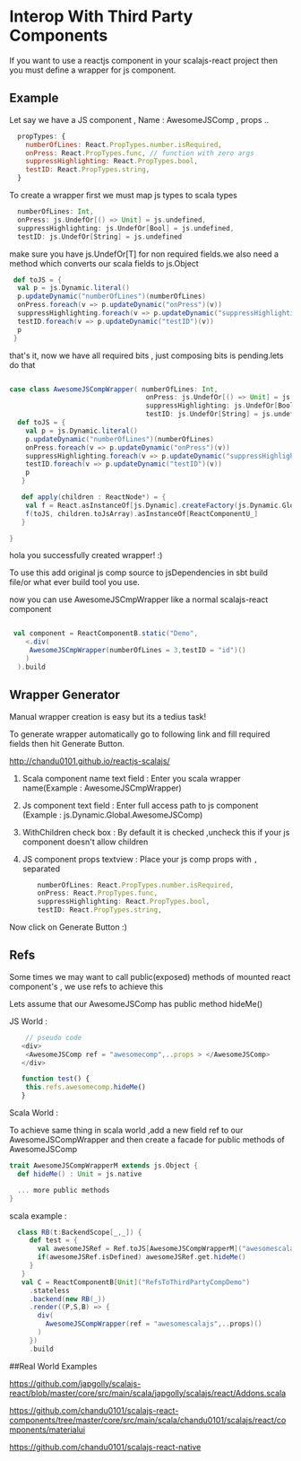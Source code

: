 # Interop With Third Party Components

If you want to use a reactjs component in your scalajs-react project then you must define a wrapper for js component.

## Example
 Let say we have a JS component , Name : AwesomeJSComp , props ..
 ```js
   propTypes: {
     numberOfLines: React.PropTypes.number.isRequired,
     onPress: React.PropTypes.func, // function with zero args
     suppressHighlighting: React.PropTypes.bool,
     testID: React.PropTypes.string,
   }

   ```
 To create a wrapper first we must map js types to scala types

 ```scala
   numberOfLines: Int,
   onPress: js.UndefOr[() => Unit] = js.undefined,
   suppressHighlighting: js.UndefOr[Bool] = js.undefined,
   testID: js.UndefOr[String] = js.undefined
 ```
 make sure you have js.UndefOr[T]  for non required  fields.we also need a method which converts our scala fields to js.Object

 ```scala
  def toJS = {
   val p = js.Dynamic.literal()
   p.updateDynamic("numberOfLines")(numberOfLines)
   onPress.foreach(v => p.updateDynamic("onPress")(v))
   suppressHighlighting.foreach(v => p.updateDynamic("suppressHighlighting")(v))
   testID.foreach(v => p.updateDynamic("testID")(v))
   p
  }

 ```

 that's it, now we have all required bits , just composing bits is pending.lets do that

 ```scala

 case class AwesomeJSCompWrapper( numberOfLines: Int,
                                   onPress: js.UndefOr[() => Unit] = js.undefined,
                                   suppressHighlighting: js.UndefOr[Bool] = js.undefined,
                                   testID: js.UndefOr[String] = js.undefined) {
   def toJS = {
     val p = js.Dynamic.literal()
     p.updateDynamic("numberOfLines")(numberOfLines)
     onPress.foreach(v => p.updateDynamic("onPress")(v))
     suppressHighlighting.foreach(v => p.updateDynamic("suppressHighlighting")(v))
     testID.foreach(v => p.updateDynamic("testID")(v))
     p
    }

    def apply(children : ReactNode*) = {
     val f = React.asInstanceOf[js.Dynamic].createFactory(js.Dynamic.Global.AwesomeJSComp) // access real js component , make sure you wrap with createFactory (this is needed from 0.13 onwards)
     f(toJS, children.toJsArray).asInstanceOf[ReactComponentU_]
    }

 }

 ```

 hola you successfully created wrapper! :)

 To use this add original js comp source to jsDependencies in sbt build file/or what ever build tool you use.

 now you can use AwesomeJSCmpWrapper like a normal scalajs-react component

 ```scala

  val component = ReactComponentB.static("Demo",
     <.div(
      AwesomeJSCmpWrapper(numberOfLines = 3,testID = "id")()
     )
   ).build

  ```

## Wrapper Generator

 Manual wrapper creation is easy  but its a tedius task!

 To generate wrapper automatically go to following link and fill required fields then hit Generate Button.

http://chandu0101.github.io/reactjs-scalajs/

 1) Scala component name text field :
    Enter you scala wrapper name(Example : AwesomeJSCmpWrapper)

 2) Js component text field :
    Enter full access path to js component (Example :  js.Dynamic.Global.AwesomeJSComp)

 3) WithChildren check box :
    By default it is checked ,uncheck this if your js component doesn't allow children

 4) JS component props textview :
    Place your js comp props with ``,`` separated

  ```js
         numberOfLines: React.PropTypes.number.isRequired,
         onPress: React.PropTypes.func,
         suppressHighlighting: React.PropTypes.bool,
         testID: React.PropTypes.string,
  ```

  Now click on Generate Button :)


## Refs

 Some times we may want to call public(exposed) methods of mounted react component's , we use refs to achieve this

 Lets assume that our AwesomeJSComp has public method hideMe()

 JS World :

 ```js
     // pseudo code
    <div>
     <AwesomeJSComp ref = "awesomecomp",..props > </AwesomeJSComp>
    </div>

    function test() {
     this.refs.awesomecomp.hideMe()
    }

 ```

 Scala World :

 To achieve same thing in scala world ,add a new field ref to our AwesomeJSCompWrapper and then create a facade
  for public methods of AwesomeJSComp

 ```scala
 trait AwesomeJSCompWrapperM extends js.Object {
   def hideMe() : Unit = js.native

   ... more public methods
 }
 ```
 scala example :
 ```scala
   class RB(t:BackendScope[_,_]) {
      def test = {
        val awesomeJSRef = Ref.toJS[AwesomeJSCompWrapperM]("awesomescalajs")(t) // get ref
        if(awesomeJSRef.isDefined) awesomeJSRef.get.hideMe()
      }
    }
    val C = ReactComponentB[Unit]("RefsToThirdPartyCompDemo")
      .stateless
      .backend(new RB(_))
      .render((P,S,B) => {
        div(
          AwesomeJSCompWrapper(ref = "awesomescalajs",..props)()
        )
      })
      .build

 ```

##Real World Examples

 https://github.com/japgolly/scalajs-react/blob/master/core/src/main/scala/japgolly/scalajs/react/Addons.scala

 https://github.com/chandu0101/scalajs-react-components/tree/master/core/src/main/scala/chandu0101/scalajs/react/components/materialui

 https://github.com/chandu0101/scalajs-react-native



 
